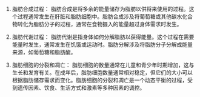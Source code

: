 1. 脂肪合成过程： 脂肪合成是将多余的能量储存为脂肪以供将来使用的过程。这个过程通常发生在肝脏和脂肪细胞中。脂肪合成涉及将葡萄糖或其他碳水化合物转化为脂肪分子的过程，通常在食物摄入的能量超过身体需求时发生。

2. 脂肪代谢过程： 脂肪代谢是指身体如何分解脂肪以获得能量。这个过程在需要能量时发生，通常发生在饥饿或运动时。脂肪分解涉及将脂肪分子分解成能量来源，如葡萄糖和脂肪酸。

3. 脂肪细胞的分裂和凋亡： 脂肪细胞的数量通常在儿童和青少年时期增加，这与生长和发育有关。在成年后，脂肪细胞数量通常相对稳定，但它们的大小可以根据脂肪储存需求而变化。脂肪细胞的分裂和凋亡是一个动态平衡的过程，受到遗传因素、饮食、生活方式和激素等多种因素的调控。